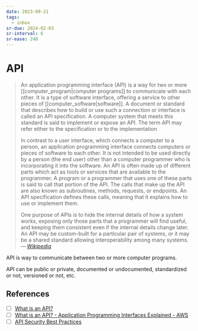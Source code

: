 ```yaml
---
date: 2023-09-21
tags:
  - inbox
sr-due: 2024-02-03
sr-interval: 6
sr-ease: 248
---
```

# API

> An application programming interface (API) is a way for two or more
> [[computer_program|computer programs]] to communicate with each other. It is a
> type of software interface, offering a service to other pieces of
> [[computer_software|software]]. A document or standard that describes how to
> build or use such a connection or interface is called an API specification. A
> computer system that meets this standard is said to implement or expose an
> API. The term API may refer either to the specification or to the
> implementation
>
> In contrast to a user interface, which connects a computer to a person, an
> application programming interface connects computers or pieces of software to
> each other. It is not intended to be used directly by a person (the end user)
> other than a computer programmer who is incorporating it into the software. An
> API is often made up of different parts which act as tools or services that
> are available to the programmer. A program or a programmer that uses one of
> these parts is said to call that portion of the API. The calls that make up
> the API are also known as subroutines, methods, requests, or endpoints. An API
> specification defines these calls, meaning that it explains how to use or
> implement them.
>
> One purpose of APIs is to hide the internal details of how a system works,
> exposing only those parts that a programmer will find useful, and keeping them
> consistent even if the internal details change later. An API may be
> custom-built for a particular pair of systems, or it may be a shared standard
> allowing interoperability among many systems.\
> — <cite>[Wikipedia](https://en.wikipedia.org/wiki/API)</cite>

API is way to communicate between two or more computer programs.

API can be public or private, documented or undocumented, standardized or not,
versioned or not, etc.

## References

- [ ] [What is an API?](https://www.youtube.com/watch?v=s7wmiS2mSXY)
- [ ] [What is an API? - Application Programming Interfaces Explained - AWS](https://aws.amazon.com/what-is/api/)
- [ ] [API Security Best Practices](https://roadmap.sh/best-practices/api-security)
